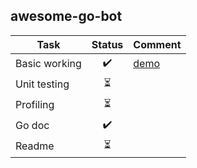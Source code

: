 ## awesome-go-bot



| Task          | Status | Comment |
| ------------- | :----: | ------- |
| Basic working |   ✔️    |     [demo](doc/demo.gif)    |
| Unit testing  |   ⏳    |         |
| Profiling     |   ⏳    |         |
| Go doc        |   ✔️    |         |
| Readme        |   ⏳    |         |

